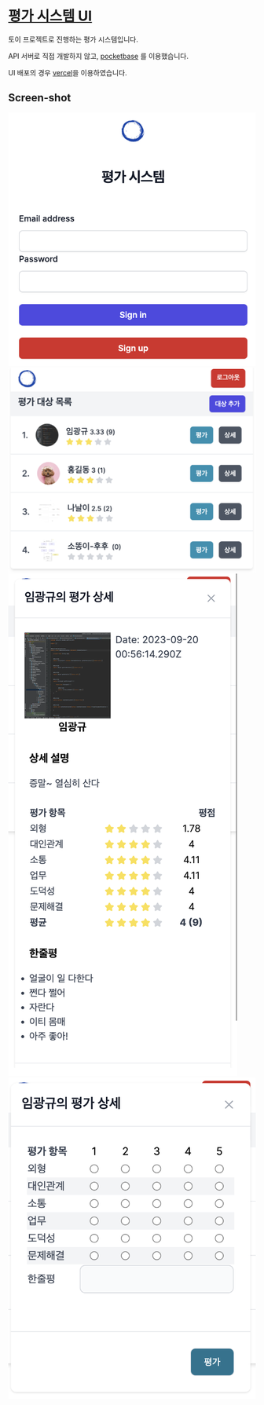 # [평가 시스템 UI](https://lahuman.vercel.app/login)


토이 프로젝트로 진행하는 평가 시스템입니다. 

API 서버로 직접 개발하지 않고, [pocketbase](https://pocketbase.io/) 를 이용했습니다. 

UI 배포의 경우 [vercel](https://vercel.com/)을 이용하였습니다. 

## Screen-shot

![](/login.png)
![](/human-list.png)
![](/human-detail.png)
![](/human-rating.png)